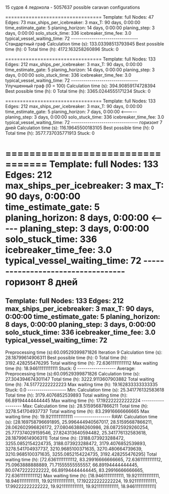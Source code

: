 15 судов 4 ледокола - 5057637 possible caravan configurations

=================================
Template: full
Nodes: 47
Edges: 73
max_ships_per_icebreaker: 3
max_T: 90 days, 0:00:00
time_estimate_gate: 5
planing_horizon: 14 days, 0:00:00
planing_step: 3 days, 0:00:00
solo_stuck_time: 336
icebreaker_time_fee: 3.0
typical_vessel_waiting_time: 72
--------------------------------- Стандартный граф 
Calculation time (s): 133.03398513793945
Best possible time (h): 0
Total time (h): 4172.163258260896
Stuck: 0

=================================
Template: full
Nodes: 133
Edges: 212
max_ships_per_icebreaker: 3
max_T: 90 days, 0:00:00
time_estimate_gate: 5
planing_horizon: 14 days, 0:00:00
planing_step: 3 days, 0:00:00
solo_stuck_time: 336
icebreaker_time_fee: 3.0
typical_vessel_waiting_time: 72
--------------------------------- Улучшенный граф (l0 = 100)
Calculation time (s): 394.90859174728394
Best possible time (h): 0
Total time (h): 3365.0244555171234
Stuck: 0

=================================
Template: full
Nodes: 133
Edges: 212
max_ships_per_icebreaker: 3
max_T: 90 days, 0:00:00
time_estimate_gate: 5
planing_horizon: 7 days, 0:00:00  <-----
planing_step: 3 days, 0:00:00
solo_stuck_time: 336
icebreaker_time_fee: 3.0
typical_vessel_waiting_time: 72
--------------------------------- горизонт 7 дней
Calculation time (s): 116.19645500183105
Best possible time (h): 0
Total time (h): 3577.737035771913
Stuck: 0

=================================
Template: full
Nodes: 133
Edges: 212
max_ships_per_icebreaker: 3
max_T: 90 days, 0:00:00
time_estimate_gate: 5
planing_horizon: 8 days, 0:00:00  <-----
planing_step: 3 days, 0:00:00
solo_stuck_time: 336
icebreaker_time_fee: 3.0
typical_vessel_waiting_time: 72
---------------------------------- горизонт 8 дней
=================================
Template: full
Nodes: 133
Edges: 212
max_ships_per_icebreaker: 3
max_T: 90 days, 0:00:00
time_estimate_gate: 5
planing_horizon: 8 days, 0:00:00
planing_step: 3 days, 0:00:00
solo_stuck_time: 336
icebreaker_time_fee: 3.0
typical_vessel_waiting_time: 72
----------------------------------
Preprocessing time (s):60.09529399871826
Iteration 9
Calculation time (s): 28.18799614906311
Best possible time (h): 0
Total time (h): 3192.428255476295
Total waiting time (h): 72.63611111111112
Max waiting time (h): 18.94611111111111
Stuck: 0
------------------- Average:
Preprocessing time (s):60.09529399871826
Calculation time (s): 27.304394674301147
Total time (h): 3222.9113607903882
Total waiting time (h): 74.51772222222223
Max waiting time (h): 19.162833333333335
Stuck: 0.0
------------------- Min:
Calculation time (s): 25.341776132583618
Total time (h): 3179.4076852539893
Total waiting time (h): 66.89194444444445
Max waiting time (h): 17.192222222222224
------------------- Max:
Calculation time (s): 28.51595687866211
Total time (h): 3278.541704937737
Total waiting time (h): 83.29916666666665
Max waiting time (h): 19.92111111111111
------------------ RAW:
Calculation time (s): [28.169758796691895, 25.996444940567017, 28.51595687866211, 28.062602996826172, 27.080463886260986, 28.08725929260254, 25.777374029159546, 27.824313640594482, 25.341776132583618, 28.18799614906311]
Total time (h): [3188.073923288472, 3255.0852154224735, 3188.073923288472, 3179.4076852539893, 3278.541704937737, 3210.9685100371635, 3270.480664739639, 3210.9685100371635, 3255.0852154224735, 3192.428255476295]
Total waiting time (h): [72.63611111111112, 83.29916666666665, 72.63611111111112, 75.0963888888889, 71.71555555555557, 66.89194444444445, 80.07472222222222, 66.89194444444445, 83.29916666666665, 72.63611111111112]
Max waiting time (h): [18.94611111111111, 19.92111111111111, 18.94611111111111, 19.92111111111111, 17.192222222222224, 19.92111111111111, 17.99222222222222, 19.92111111111111, 19.92111111111111, 18.94611111111111]
